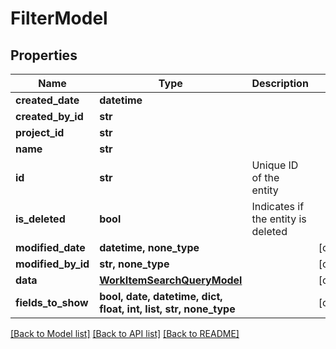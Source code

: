 # FilterModel


## Properties
Name | Type | Description | Notes
------------ | ------------- | ------------- | -------------
**created_date** | **datetime** |  | 
**created_by_id** | **str** |  | 
**project_id** | **str** |  | 
**name** | **str** |  | 
**id** | **str** | Unique ID of the entity | 
**is_deleted** | **bool** | Indicates if the entity is deleted | 
**modified_date** | **datetime, none_type** |  | [optional] 
**modified_by_id** | **str, none_type** |  | [optional] 
**data** | [**WorkItemSearchQueryModel**](WorkItemSearchQueryModel.md) |  | [optional] 
**fields_to_show** | **bool, date, datetime, dict, float, int, list, str, none_type** |  | [optional] 

[[Back to Model list]](../README.md#documentation-for-models) [[Back to API list]](../README.md#documentation-for-api-endpoints) [[Back to README]](../README.md)


